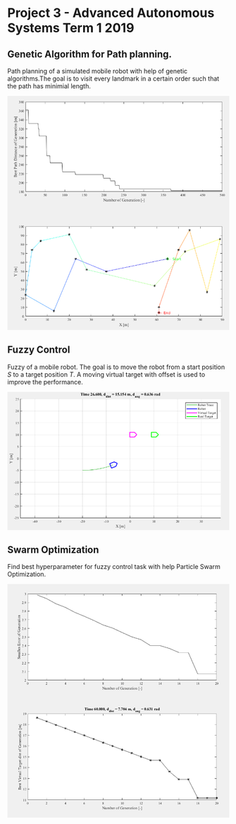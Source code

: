 # Project 3 - Advanced Autonomous Systems Term 1 2019

## Genetic Algorithm for Path planning.
Path planning of a simulated mobile robot with help of genetic algorithms.The goal is to visit every landmark in a certain order such that the path has minimial length.

![Alt text](./results/plot_genetic_algo.png?raw=true "Results of Genetic Algorithm Path Planning.")

## Fuzzy Control
Fuzzy of a mobile robot. The goal is to move the robot from a start position $S$ to a target position $T$. A moving virtual target with offset is used to improve the performance.

![Alt text](./results/plot_fuzzy_control.png?raw=true "Frame of Mobile Robot Simulation.")


## Swarm Optimization
Find best hyperparameter for fuzzy control task with help Particle Swarm Optimization.

![Alt text](./results/plot_particle_swarm.png?raw=true "Results of Swarm Optimization for Fuzzy Control of Mobile Robot.")
